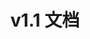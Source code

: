 ---
title: v1.1 文档
cascade:
  version: v1.1
  versName: &name v1.1
  git_version_tag: 1.1.x
  exclude_search: false
linkTitle: *name
simple_list: true
weight: -350 # Weight for doc version vX.Y should be -XY0
---